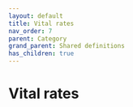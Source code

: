 ```yaml
---
layout: default
title: Vital rates
nav_order: 7
parent: Category
grand_parent: Shared definitions
has_children: true
---
```


# Vital rates
<!-- 
{: .no_toc .text-delta }
* TOC
{:toc} -->
